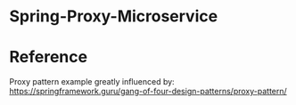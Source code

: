 # Spring-Proxy-Microservice

# Reference
Proxy pattern example greatly influenced by: https://springframework.guru/gang-of-four-design-patterns/proxy-pattern/